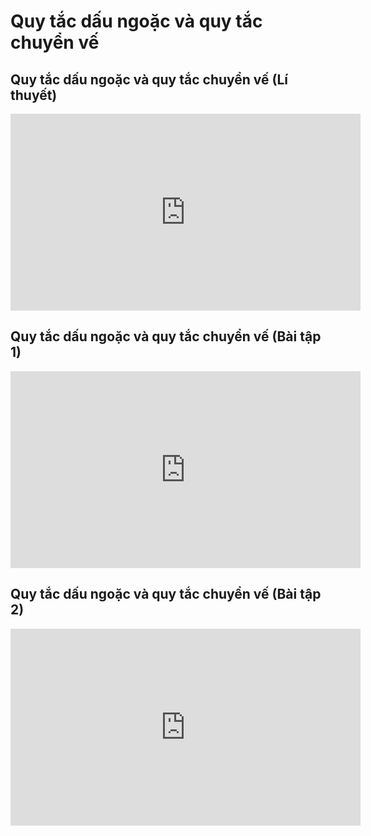 # Quy tắc dấu ngoặc và quy tắc chuyển vế
## Quy tắc dấu ngoặc và quy tắc chuyển vế (Lí thuyết)
<iframe width="560" height="315" src="https://www.youtube.com/embed/cHeb0acj4II?si=7xqVLDF6_DGBYXCH" title="YouTube video player" frameborder="0" allow="accelerometer; autoplay; clipboard-write; encrypted-media; gyroscope; picture-in-picture; web-share" referrerpolicy="strict-origin-when-cross-origin" allowfullscreen></iframe>

## Quy tắc dấu ngoặc và quy tắc chuyển vế (Bài tập 1)
<iframe width="560" height="315" src="https://www.youtube.com/embed/DEz6l4FsTB0?si=KTyTAvFe_xVXs9nN" title="YouTube video player" frameborder="0" allow="accelerometer; autoplay; clipboard-write; encrypted-media; gyroscope; picture-in-picture; web-share" referrerpolicy="strict-origin-when-cross-origin" allowfullscreen></iframe>

## Quy tắc dấu ngoặc và quy tắc chuyển vế (Bài tập 2)
<iframe width="560" height="315" src="https://www.youtube.com/embed/GRv_kDGh22w?si=608jMI0gWxCKzSpt" title="YouTube video player" frameborder="0" allow="accelerometer; autoplay; clipboard-write; encrypted-media; gyroscope; picture-in-picture; web-share" referrerpolicy="strict-origin-when-cross-origin" allowfullscreen></iframe>
